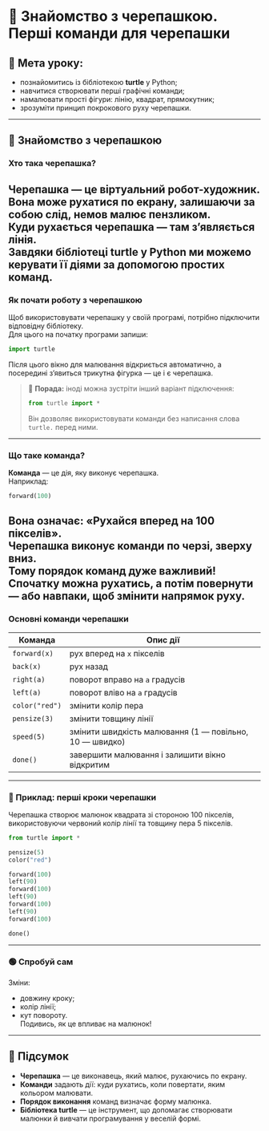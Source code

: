 # 🐢 Знайомство з черепашкою. Перші команди для черепашки

## 🎯 Мета уроку:
- познайомитись із бібліотекою **turtle** у Python;
- навчитися створювати перші графічні команди;
- намалювати прості фігури: лінію, квадрат, прямокутник;
- зрозуміти принцип покрокового руху черепашки.

---

## 🧩 Знайомство з черепашкою
### Хто така черепашка?
**Черепашка** — це віртуальний робот-художник. Вона може рухатися по екрану, залишаючи за собою слід, немов малює пензликом.  
Куди рухається черепашка — там з’являється лінія.  
Завдяки бібліотеці **turtle** у Python ми можемо керувати її діями за допомогою простих команд.
---
### Як почати роботу з черепашкою
Щоб використовувати черепашку у своїй програмі, потрібно підключити відповідну бібліотеку.  
Для цього на початку програми запиши:
```python
import turtle
```
Після цього вікно для малювання відкриється автоматично, а посередині з’явиться трикутна фігурка — це і є черепашка.
> 🔹 **Порада:** іноді можна зустріти інший варіант підключення:
>
> ```python
> from turtle import *
> ```
>
> Він дозволяє використовувати команди без написання слова `turtle.` перед ними.
---
### Що таке команда?
**Команда** — це дія, яку виконує черепашка.  
Наприклад:
```python
forward(100)
```
Вона означає: «Рухайся вперед на 100 пікселів».  
Черепашка виконує команди **по черзі, зверху вниз**.  
Тому порядок команд дуже важливий!  
Спочатку можна рухатись, а потім повернути — або навпаки, щоб змінити напрямок руху.  
---
### Основні команди черепашки
| Команда        | Опис дії                                                |
| -------------- | ------------------------------------------------------- |
| `forward(x)`   | рух вперед на `x` пікселів                              |
| `back(x)`      | рух назад                                               |
| `right(a)`     | поворот вправо на `a` градусів                          |
| `left(a)`      | поворот вліво на `a` градусів                           |
| `color("red")` | змінити колір пера                                      |
| `pensize(3)`   | змінити товщину лінії                                   |
| `speed(5)`     | змінити швидкість малювання (1 — повільно, 10 — швидко) |
| `done()`       | завершити малювання і залишити вікно відкритим          |

---

### 🧠 Приклад: перші кроки черепашки
Черепашка створює малюнок квадрата зі стороною 100 пікселів, використовуючи червоний колір лінії та товщину пера 5 пікселів.  
```python
from turtle import *

pensize(5)
color("red")

forward(100)
left(90)
forward(100)
left(90)
forward(100)
left(90)
forward(100)

done()
```
---

### 🟢 Спробуй сам
Зміни:  
* довжину кроку;  
* колір лінії;  
* кут повороту.  
Подивись, як це впливає на малюнок!  
---
## 🧾 Підсумок  
* **Черепашка** — це виконавець, який малює, рухаючись по екрану.  
* **Команди** задають дії: куди рухатись, коли повертати, яким кольором малювати.  
* **Порядок виконання** команд визначає форму малюнка.  
* **Бібліотека turtle** — це інструмент, що допомагає створювати малюнки й вивчати програмування у веселій формі.  

